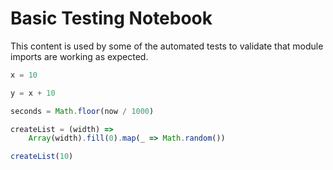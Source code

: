 # Basic Testing Notebook

This content is used by some of the automated tests to validate that module imports are working as expected.

``` js x | pin
x = 10
```

``` js x | pin
y = x + 10
```

``` js x | pin
seconds = Math.floor(now / 1000)
```

``` js x | pin
createList = (width) => 
    Array(width).fill(0).map(_ => Math.random())
```

``` js x | pin
createList(10)
```
